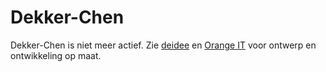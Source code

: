 # Dekker-Chen

Dekker-Chen is niet meer actief. Zie [deidee](https://deidee.nl/) en [Orange IT](http://www.orangeit.nl/) voor ontwerp en ontwikkeling op maat.
